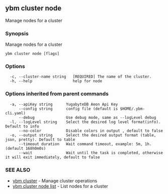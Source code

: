 ## ybm cluster node

Manage nodes for a cluster

### Synopsis

Manage nodes for a cluster

```
ybm cluster node [flags]
```

### Options

```
  -c, --cluster-name string   [REQUIRED] The name of the cluster.
  -h, --help                  help for node
```

### Options inherited from parent commands

```
  -a, --apiKey string      YugabyteDB Aeon Api Key
      --config string      config file (default is $HOME/.ybm-cli.yaml)
      --debug              Use debug mode, same as --logLevel debug
  -l, --logLevel string    Select the desired log level format(info). Default to info
      --no-color           Disable colors in output , default to false
  -o, --output string      Select the desired output format (table, json, pretty). Default to table
      --timeout duration   Wait command timeout, example: 5m, 1h. (default 168h0m0s)
      --wait               Wait until the task is completed, otherwise it will exit immediately, default to false
```

### SEE ALSO

* [ybm cluster](ybm_cluster.md)	 - Manage cluster operations
* [ybm cluster node list](ybm_cluster_node_list.md)	 - List nodes for a cluster

